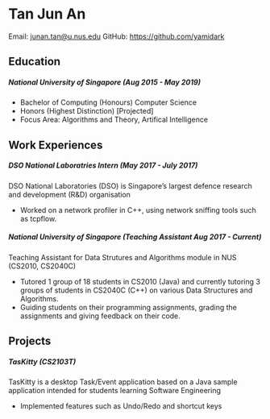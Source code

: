 # Tan Jun An

Email: junan.tan@u.nus.edu
GitHub: <https://github.com/yamidark>

## Education

##### National University of Singapore (Aug 2015 - May 2019)
* Bachelor of Computing (Honours) Computer Science
* Honors (Highest Distinction) [Projected]
* Focus Area: Algorithms and Theory, Artifical Intelligence

## Work Experiences

##### DSO National Laboratries Intern (May 2017 - July 2017)
DSO National Laboratories (DSO) is Singapore’s largest defence 
research and development (R&D) organisation

* Worked on a network profiler in C++, using network sniffing tools
such as tcpflow.

##### National University of Singapore (Teaching Assistant Aug 2017 - Current)
Teaching Assistant for Data Strutures and Algorithms module in NUS (CS2010, CS2040C)

* Tutored 1 group of 18 students in CS2010 (Java) and currently tutoring
3 groups of students in CS2040C (C++) on various Data Structures and Algorithms.
* Guiding students on their programming assignments, grading the assignments and 
giving feedback on their code.

## Projects

##### TasKitty (CS2103T)
TasKitty is a desktop Task/Event application based on a Java sample application 
intended for students learning Software Engineering

* Implemented features such as Undo/Redo and shortcut keys